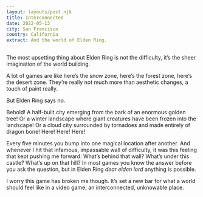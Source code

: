 ```yaml
---
layout: layouts/post.njk
title: Interconnected
date: 2022-05-13
city: San Francisco
country: California
extract: And the world of Elden Ring.
---
```


The most upsetting thing about Elden Ring is not the difficulty, it’s the sheer imagination of the world building.

A lot of games are like here’s the snow zone, here’s the forest zone, here’s the desert zone. They’re really not much more than aesthetic changes, a touch of paint really.

But Elden Ring says no.

Behold! A half-built city emerging from the bark of an enormous golden tree! Or a winter landscape where giant creatures have been frozen into the landscape! Or a cloud city surrounded by tornadoes and made entirely of dragon bone! Here! Here! Here!

Every five minutes you bump into one magical location after another. And whenever I hit that infamous, impassable wall of difficulty, it was this feeling that kept pushing me forward: What’s behind that wall? What’s under this castle? What’s up on that hill? In most games you know the answer before you ask the question, but in Elden Ring _dear elden lord_ anything is possible.

I worry this game has broken me though. It’s set a new bar for what a world should feel like in a video game; an interconnected, unknowable place.
